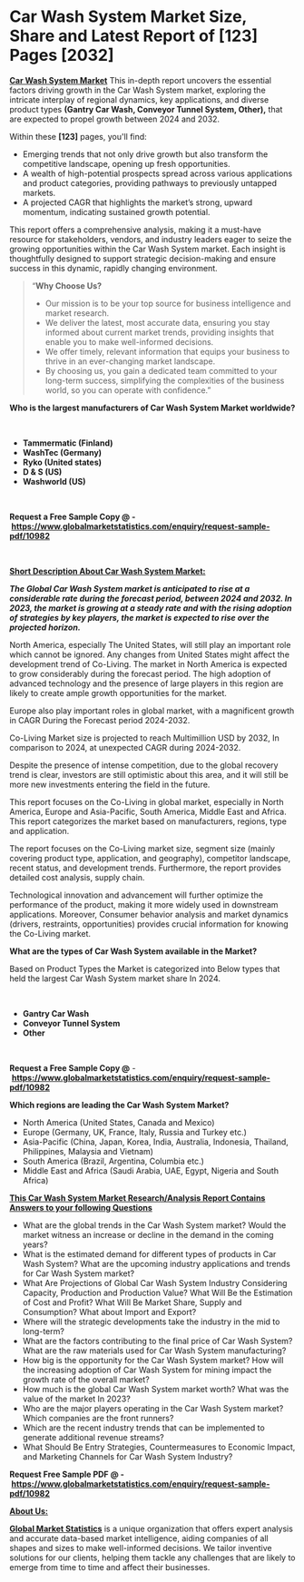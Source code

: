 <h1>Car Wash System Market Size, Share and Latest Report of [123] Pages [2032]</h1>
<p><a href="https://www.globalmarketstatistics.com/market-reports/car-wash-system-market-10982"><strong>Car Wash System Market</strong></a> This in-depth report uncovers the essential factors driving growth in the Car Wash System market, exploring the intricate interplay of regional dynamics, key applications, and diverse product types <strong>(Gantry Car Wash, Conveyor Tunnel System, Other),</strong> that are expected to propel growth between 2024 and 2032.</p>
<p>Within these <strong>[123]</strong> pages, you'll find:</p>
<ul>
<li>Emerging trends that not only drive growth but also transform the competitive landscape, opening up fresh opportunities.</li>
<li>A wealth of high-potential prospects spread across various applications and product categories, providing pathways to previously untapped markets.</li>
<li>A projected CAGR that highlights the market&rsquo;s strong, upward momentum, indicating sustained growth potential.</li>
</ul>
<p>This report offers a comprehensive analysis, making it a must-have resource for stakeholders, vendors, and industry leaders eager to seize the growing opportunities within the Car Wash System market. Each insight is thoughtfully designed to support strategic decision-making and ensure success in this dynamic, rapidly changing environment.</p>
<blockquote class="">
<p>&ldquo;<strong>Why Choose Us? </strong></p>
<ul>
<li>Our mission is to be your top source for business intelligence and market research.</li>
<li>We deliver the latest, most accurate data, ensuring you stay informed about current market trends, providing insights that enable you to make well-informed decisions.</li>
<li>We offer timely, relevant information that equips your business to thrive in an ever-changing market landscape.</li>
<li>By choosing us, you gain a dedicated team committed to your long-term success, simplifying the complexities of the business world, so you can operate with confidence.&rdquo;</li>
</ul>
</blockquote>
<p><strong>Who is the largest manufacturers of Car Wash System Market worldwide?</strong></p>
<p>&nbsp;</p>
<ul>
<li><strong>Tammermatic (Finland)</strong></li>
<li><strong>WashTec (Germany)</strong></li>
<li><strong>Ryko (United states)</strong></li>
<li><strong>D &amp; S (US)</strong></li>
<li><strong>Washworld (US)</strong></li>
</ul>
<p>&nbsp;</p>
<p><strong>Request a Free Sample Copy @ -&nbsp;</strong><a href="https://www.globalmarketstatistics.com/enquiry/request-sample-pdf/10982"><strong>https://www.globalmarketstatistics.com/enquiry/request-sample-pdf/10982</strong></a></p>
<p>&nbsp;</p>
<p><strong><u>Short Description About Car Wash System Market:</u></strong></p>
<p><strong><em>The Global Car Wash System market is anticipated to rise at a considerable rate during the forecast period, between 2024 and 2032. In 2023, the market is growing at a steady rate and with the rising adoption of strategies by key players, the market is expected to rise over the projected horizon.</em></strong></p>
<p>North America, especially The United States, will still play an important role which cannot be ignored. Any changes from United States might affect the development trend of Co-Living. The market in North America is expected to grow considerably during the forecast period. The high adoption of advanced technology and the presence of large players in this region are likely to create ample growth opportunities for the market.</p>
<p>Europe also play important roles in global market, with a magnificent growth in CAGR During the Forecast period 2024-2032.</p>
<p>Co-Living Market size is projected to reach Multimillion USD by 2032, In comparison to 2024, at unexpected CAGR during 2024-2032.</p>
<p>Despite the presence of intense competition, due to the global recovery trend is clear, investors are still optimistic about this area, and it will still be more new investments entering the field in the future.</p>
<p>This report focuses on the Co-Living in global market, especially in North America, Europe and Asia-Pacific, South America, Middle East and Africa. This report categorizes the market based on manufacturers, regions, type and application.</p>
<p>The report focuses on the Co-Living market size, segment size (mainly covering product type, application, and geography), competitor landscape, recent status, and development trends. Furthermore, the report provides detailed cost analysis, supply chain.</p>
<p>Technological innovation and advancement will further optimize the performance of the product, making it more widely used in downstream applications. Moreover, Consumer behavior analysis and market dynamics (drivers, restraints, opportunities) provides crucial information for knowing the Co-Living market.</p>
<p><strong>What are the types of Car Wash System available in the Market?</strong></p>
<p>Based on Product Types the Market is categorized into Below types that held the largest Car Wash System market share In 2024.</p>
<p>&nbsp;</p>
<ul>
<li><strong>Gantry Car Wash</strong></li>
<li><strong>Conveyor Tunnel System</strong></li>
<li><strong>Other</strong></li>
</ul>
<p>&nbsp;</p>
<p><strong>Request a Free Sample Copy @</strong>&nbsp;-&nbsp;<a href="https://www.globalmarketstatistics.com/enquiry/request-sample-pdf/10982"><strong>https://www.globalmarketstatistics.com/enquiry/request-sample-pdf/10982</strong></a></p>
<p><strong>Which regions are leading the Car Wash System Market?</strong></p>
<ul>
<li>North America (United States, Canada and Mexico)</li>
<li>Europe (Germany, UK, France, Italy, Russia and Turkey etc.)</li>
<li>Asia-Pacific (China, Japan, Korea, India, Australia, Indonesia, Thailand, Philippines, Malaysia and Vietnam)</li>
<li>South America (Brazil, Argentina, Columbia etc.)</li>
<li>Middle East and Africa (Saudi Arabia, UAE, Egypt, Nigeria and South Africa)</li>
</ul>
<p><strong><u>This Car Wash System Market Research/Analysis Report Contains Answers to your following Questions</u></strong></p>
<ul>
<li>What are the global trends in the Car Wash System market? Would the market witness an increase or decline in the demand in the coming years?</li>
<li>What is the estimated demand for different types of products in Car Wash System? What are the upcoming industry applications and trends for Car Wash System market?</li>
<li>What Are Projections of Global Car Wash System Industry Considering Capacity, Production and Production Value? What Will Be the Estimation of Cost and Profit? What Will Be Market Share, Supply and Consumption? What about Import and Export?</li>
<li>Where will the strategic developments take the industry in the mid to long-term?</li>
<li>What are the factors contributing to the final price of Car Wash System? What are the raw materials used for Car Wash System manufacturing?</li>
<li>How big is the opportunity for the Car Wash System market? How will the increasing adoption of Car Wash System for mining impact the growth rate of the overall market?</li>
<li>How much is the global Car Wash System market worth? What was the value of the market In 2023?</li>
<li>Who are the major players operating in the Car Wash System market? Which companies are the front runners?</li>
<li>Which are the recent industry trends that can be implemented to generate additional revenue streams?</li>
<li>What Should Be Entry Strategies, Countermeasures to Economic Impact, and Marketing Channels for Car Wash System Industry?</li>
</ul>
<p><strong>Request Free Sample PDF @ -&nbsp;</strong><a href="https://www.globalmarketstatistics.com/enquiry/request-sample-pdf/10982"><strong>https://www.globalmarketstatistics.com/enquiry/request-sample-pdf/10982</strong></a></p>
<p><strong><u>About Us:</u></strong></p>
<p><a href="https://www.globalmarketstatistics.com/"><strong>Global Market Statistics</strong></a>&nbsp;is a unique organization that offers expert analysis and accurate data-based market intelligence, aiding companies of all shapes and sizes to make well-informed decisions. We tailor inventive solutions for our clients, helping them tackle any challenges that are likely to emerge from time to time and affect their businesses.</p>